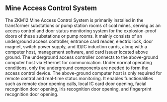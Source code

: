 ## Mine Access Control System

The ZKM12 Mine Access Control System is primarily installed in the transformer substations or pump station rooms of coal mines, serving as an access control and door status monitoring system for the explosion-proof doors of these substations or pump rooms. It mainly consists of an underground access controller, entrance card reader, electric lock, door magnet, switch power supply, and ID/IC induction cards, along with a computer host, management software, and card issuer located above ground. The underground access controller connects to the above-ground computer host via Ethernet for communication. Under normal operating conditions, only the underground components are needed to form the access control device. The above-ground computer host is only required for remote control and real-time status monitoring. It enables functionalities such as remote door opening calls, local IC card door opening, facial recognition door opening, iris recognition door opening, and fingerprint recognition door opening.

